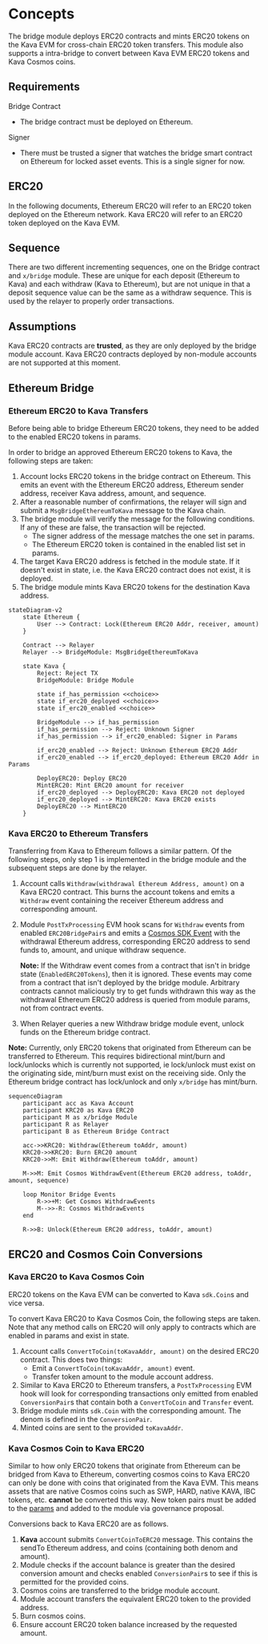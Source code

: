 # Concepts

The bridge module deploys ERC20 contracts and mints ERC20 tokens on the Kava EVM
for cross-chain ERC20 token transfers. This module also supports a intra-bridge
to convert between Kava EVM ERC20 tokens and Kava Cosmos coins.

## Requirements

Bridge Contract

* The bridge contract must be deployed on Ethereum.

Signer

* There must be trusted a signer that watches the bridge smart contract on
  Ethereum for locked asset events. This is a single signer for now.

## ERC20

In the following documents, Ethereum ERC20 will refer to an ERC20 token deployed
on the Ethereum network. Kava ERC20 will refer to an ERC20 token deployed on the
Kava EVM.

## Sequence

There are two different incrementing sequences, one on the Bridge contract and
`x/bridge` module. These are unique for each deposit (Ethereum to Kava) and
each withdraw (Kava to Ethereum), but are not unique in that a deposit sequence
value can be the same as a withdraw sequence. This is used by the relayer to
properly order transactions.

## Assumptions

Kava ERC20 contracts are **trusted**, as they are only deployed by the bridge
module account. Kava ERC20 contracts deployed by non-module accounts are not
supported at this moment.

## Ethereum Bridge

### Ethereum ERC20 to Kava Transfers

Before being able to bridge Ethereum ERC20 tokens, they need to be added to the
enabled ERC20 tokens in params.

In order to bridge an approved Ethereum ERC20 tokens to Kava, the following
steps are taken:

1. Account locks ERC20 tokens in the bridge contract on Ethereum. This emits an
   event with the Ethereum ERC20 address, Ethereum sender address, receiver Kava
   address, amount, and sequence.
2. After a reasonable number of confirmations, the relayer will sign and submit
   a `MsgBridgeEthereumToKava` message to the Kava chain.
3. The bridge module will verify the message for the following conditions. If
   any of these are false, the transaction will be rejected.
   * The signer address of the message matches the one set in params.
   * The Ethereum ERC20 token is contained in the enabled list set in params.
4. The target Kava ERC20 address is fetched in the module state. If it doesn't
   exist in state, i.e. the Kava ERC20 contract does not exist, it is deployed.
5. The bridge module mints Kava ERC20 tokens for the destination Kava address.

```mermaid
stateDiagram-v2
    state Ethereum {
        User --> Contract: Lock(Ethereum ERC20 Addr, receiver, amount)
    }

    Contract --> Relayer
    Relayer --> BridgeModule: MsgBridgeEthereumToKava

    state Kava {
        Reject: Reject TX
        BridgeModule: Bridge Module

        state if_has_permission <<choice>>
        state if_erc20_deployed <<choice>>
        state if_erc20_enabled <<choice>>

        BridgeModule --> if_has_permission
        if_has_permission --> Reject: Unknown Signer
        if_has_permission --> if_erc20_enabled: Signer in Params

        if_erc20_enabled --> Reject: Unknown Ethereum ERC20 Addr
        if_erc20_enabled --> if_erc20_deployed: Ethereum ERC20 Addr in Params

        DeployERC20: Deploy ERC20
        MintERC20: Mint ERC20 amount for receiver
        if_erc20_deployed --> DeployERC20: Kava ERC20 not deployed
        if_erc20_deployed --> MintERC20: Kava ERC20 exists
        DeployERC20 --> MintERC20
    }
```

### Kava ERC20 to Ethereum Transfers

Transferring from Kava to Ethereum follows a similar pattern. Of the following
steps, only step 1 is implemented in the bridge module and the subsequent steps
are done by the relayer.

1. Account calls `Withdraw(withdrawal Ethereum Address, amount)` on a Kava ERC20
   contract. This burns the account tokens and emits a `Withdraw` event
   containing the receiver Ethereum address and corresponding amount.
2. Module `PostTxProcessing` EVM hook scans for `Withdraw` events from enabled
   `ERC20BridgePair`s and emits a [Cosmos SDK Event][cosmos-event] with the
   withdrawal Ethereum address, corresponding ERC20 address to send funds to,
   amount, and unique withdraw sequence.

   **Note:** If the Withdraw event comes from a contract that isn't in bridge
   state (`EnabledERC20Tokens`), then it is ignored. These events may come from
   a contract that isn't deployed by the bridge module. Arbitrary contracts
   cannot maliciously try to get funds withdrawn this way as the withdrawal
   Ethereum ERC20 address is queried from module params, not from contract
   events.
3. When Relayer queries a new Withdraw bridge module event, unlock funds on the
   Ethereum bridge contract.

**Note:** Currently, only ERC20 tokens that originated from Ethereum can be
transferred to Ethereum. This requires bidirectional mint/burn and lock/unlocks
which is currently not supported, ie lock/unlock must exist on the originating
side, mint/burn must exist on the receiving side. Only the Ethereum bridge
contract has lock/unlock and only `x/bridge` has mint/burn.

```mermaid
sequenceDiagram
    participant acc as Kava Account
    participant KRC20 as Kava ERC20
    participant M as x/bridge Module
    participant R as Relayer
    participant B as Ethereum Bridge Contract

    acc->>KRC20: Withdraw(Ethereum toAddr, amount)
    KRC20->>KRC20: Burn ERC20 amount
    KRC20->>M: Emit Withdraw(Ethereum toAddr, amount)

    M->>M: Emit Cosmos WithdrawEvent(Ethereum ERC20 address, toAddr, amount, sequence)

    loop Monitor Bridge Events
        R->>+M: Get Cosmos WithdrawEvents
        M-->>-R: Cosmos WithdrawEvents
    end

    R->>B: Unlock(Ethereum ERC20 address, toAddr, amount)
```

## ERC20 and Cosmos Coin Conversions

### Kava ERC20 to Kava Cosmos Coin

ERC20 tokens on the Kava EVM can be converted to Kava `sdk.Coin`s and vice
versa.

To convert Kava ERC20 to Kava Cosmos Coin, the following steps are taken. Note
that any method calls on ERC20 will only apply to contracts which are enabled in
params and exist in state.

1. Account calls `ConvertToCoin(toKavaAddr, amount)` on the desired ERC20
   contract. This does two things:
   * Emit a `ConvertToCoin(toKavaAddr, amount)` event.
   * Transfer token amount to the module account address.
2. Similar to Kava ERC20 to Ethereum transfers, a `PostTxProcessing` EVM hook
   will look for corresponding transactions only emitted from enabled
   `ConversionPair`s that contain both a `ConvertToCoin` and `Transfer`
   event.
3. Bridge module mints `sdk.Coin` with the corresponding amount. The denom is
   defined in the `ConversionPair`.
4. Minted coins are sent to the provided `toKavaAddr`.

### Kava Cosmos Coin to Kava ERC20

Similar to how only ERC20 tokens that originate from Ethereum can be bridged
from Kava to Ethereum, converting cosmos coins to Kava ERC20 can only be done
with coins that originated from the Kava EVM. This means assets that are native
Cosmos coins such as SWP, HARD, native KAVA, IBC tokens, etc. **cannot** be
converted this way. New token pairs must be added to the [params](https://github.com/Kava-Labs/kava-bridge/blob/main/x/bridge/spec/05_params.md) and added to the module via governance proposal.

Conversions back to Kava ERC20 are as follows.

1. **Kava** account submits `ConvertCoinToERC20` message. This contains the
   sendTo Ethereum address, and coins (containing both denom and amount).
2. Module checks if the account balance is greater than the desired conversion
   amount and checks enabled `ConversionPair`s to see if this is
   permitted for the provided coins.
3. Cosmos coins are transferred to the bridge module account.
4. Module account transfers the equivalent ERC20 token to the provided address.
5. Burn cosmos coins.
6. Ensure account ERC20 token balance increased by the requested amount.

[cosmos-event]: https://docs.cosmos.network/master/core/events.html
